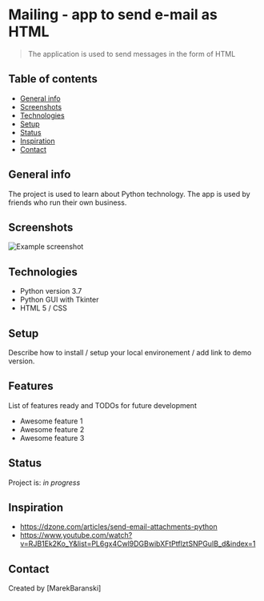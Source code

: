 # Mailing - app to send e-mail as HTML
> The application is used to send messages in the form of HTML

## Table of contents
* [General info](#general-info)
* [Screenshots](#screenshots)
* [Technologies](#technologies)
* [Setup](#setup)
* [Status](#status)
* [Inspiration](#inspiration)
* [Contact](#contact)

## General info
The project is used to learn about Python technology. The app is used by friends who run their own business.

## Screenshots
![Example screenshot](./img/screenshot.png)

## Technologies
* Python version 3.7
* Python GUI with Tkinter 
* HTML 5 / CSS


## Setup
Describe how to install / setup your local environement / add link to demo version.


## Features
List of features ready and TODOs for future development
* Awesome feature 1
* Awesome feature 2
* Awesome feature 3


## Status
Project is: _in progress_

## Inspiration
* https://dzone.com/articles/send-email-attachments-python
* https://www.youtube.com/watch?v=RJB1Ek2Ko_Y&list=PL6gx4Cwl9DGBwibXFtPtflztSNPGuIB_d&index=1

## Contact
Created by [MarekBaranski]
